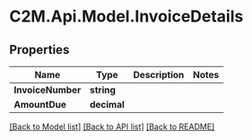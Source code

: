 # C2M.Api.Model.InvoiceDetails

## Properties

Name | Type | Description | Notes
------------ | ------------- | ------------- | -------------
**InvoiceNumber** | **string** |  | 
**AmountDue** | **decimal** |  | 

[[Back to Model list]](../../README.md#documentation-for-models) [[Back to API list]](../../README.md#documentation-for-api-endpoints) [[Back to README]](../../README.md)

